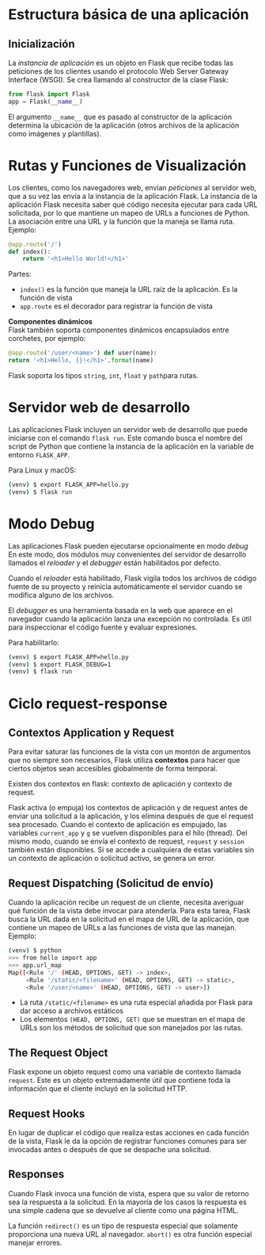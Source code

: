 # Estructura básica de una aplicación

## Inicialización

La *instancia de aplicación* es un objeto en Flask que recibe todas las peticiones de los clientes usando el protocolo Web Server Gateway Interface (WSGI). Se crea llamando al constructor de la clase Flask:
```python
from flask import Flask
app = Flask(__name__)
```
El argumento `__name__` que es pasado al constructor de la aplicación determina la ubicación de la aplicación (otros archivos de la aplicación como imágenes y plantillas).

# Rutas y Funciones de Visualización

Los clientes, como los navegadores web, envían *peticiones* al servidor web, que a su vez las envía a la instancia de la aplicación Flask. La instancia de la aplicación Flask necesita saber qué código necesita ejecutar para cada URL solicitada, por lo que mantiene un mapeo de URLs a funciones de Python. La asociación entre una URL y la función que la maneja se llama ruta. Ejemplo:
```python
@app.route('/')
def index():
    return '<h1>Hello World!</h1>'
```
Partes:
- `index()` es la función que maneja la URL raíz de la aplicación. Es la función de vista
- `app.route` es el decorador para registrar la función de vista

**Componentes dinámicos** <br>
Flask también soporta componentes dinámicos encapsulados entre corchetes, por ejemplo:
```python
@app.route('/user/<name>') def user(name):
return '<h1>Hello, {}!</h1>'.format(name)
```
Flask soporta los tipos `string`, `int`, `float` y `path`para rutas.

# Servidor web de desarrollo
Las aplicaciones Flask incluyen un servidor web de desarrollo que puede iniciarse con el comando `flask run`. 
Este comando busca el nombre del script de Python que contiene la instancia de la aplicación en la variable de entorno `FLASK_APP`.

Para Linux y macOS:
```bash
(venv) $ export FLASK_APP=hello.py
(venv) $ flask run
```

# Modo Debug

Las aplicaciones Flask pueden ejecutarse opcionalmente en modo *debug* En este modo, dos módulos muy convenientes del servidor de desarrollo llamados el *reloader* y el *debugger* están habilitados por defecto.

Cuando el *reloader* está habilitado, Flask vigila todos los archivos de código fuente de su proyecto y reinicia automáticamente el servidor cuando se modifica alguno de los archivos.

El *debugger* es una herramienta basada en la web que aparece en el navegador cuando la aplicación lanza una excepción no controlada. Es útil para inspeccionar el código fuente y evaluar expresiones.

Para habilitarlo:
```bash
(venv) $ export FLASK_APP=hello.py
(venv) $ export FLASK_DEBUG=1
(venv) $ flask run
```

# Ciclo request-response
## Contextos Application y Request

Para evitar saturar las funciones de la vista con un montón de argumentos que no siempre son necesarios, Flask utiliza **contextos** para hacer que ciertos objetos sean accesibles globalmente de forma temporal.

Existen dos contextos en flask: contexto de aplicación y contexto de request.

Flask activa (o empuja) los contextos de aplicación y de request antes de enviar una solicitud a la aplicación, y los elimina después de que el request sea procesado. Cuando el contexto de aplicación es empujado, las variables `current_app` y `g` se vuelven disponibles para el hilo (thread). Del mismo modo, cuando se envía el contexto de request, `request` y `session` también están disponibles. Si se accede a cualquiera de estas variables sin un contexto de aplicación o solicitud activo, se genera un error. 

## Request Dispatching (Solicitud de envío)

Cuando la aplicación recibe un request de un cliente, necesita averiguar qué función de la vista debe invocar para atenderla. Para esta tarea, Flask busca la URL dada en la solicitud en el mapa de URL de la aplicación, que contiene un mapeo de URLs a las funciones de vista que las manejan. Ejemplo:
```bash
(venv) $ python
>>> from hello import app
>>> app.url_map
Map([<Rule '/' (HEAD, OPTIONS, GET) -> index>,
     <Rule '/static/<filename>' (HEAD, OPTIONS, GET) -> static>,
     <Rule '/user/<name>' (HEAD, OPTIONS, GET) -> user>])
```
- La ruta `/static/<filename>` es una ruta especial añadida por Flask para dar acceso a archivos estáticos
- Los elementos `(HEAD, OPTIONS, GET)` que se muestran en el mapa de URLs son los métodos de solicitud que son manejados por las rutas.

## The Request Object
Flask expone un objeto request como una variable de contexto llamada `request`. Este es un objeto extremadamente útil que contiene toda la información que el cliente incluyó en la solicitud HTTP. 

## Request Hooks
En lugar de duplicar el código que realiza estas acciones en cada función de la vista, Flask le da la opción de registrar funciones comunes para ser invocadas antes o después de que se despache una solicitud.

## Responses

Cuando Flask invoca una función de vista, espera que su valor de retorno sea la respuesta a la solicitud. En la mayoría de los casos la respuesta es una simple cadena que se devuelve al cliente como una página HTML.

La función `redirect()` es un tipo de respuesta especial que solamente proporciona una nueva URL al navegador. `abort()` es otra función especial manejar errores.